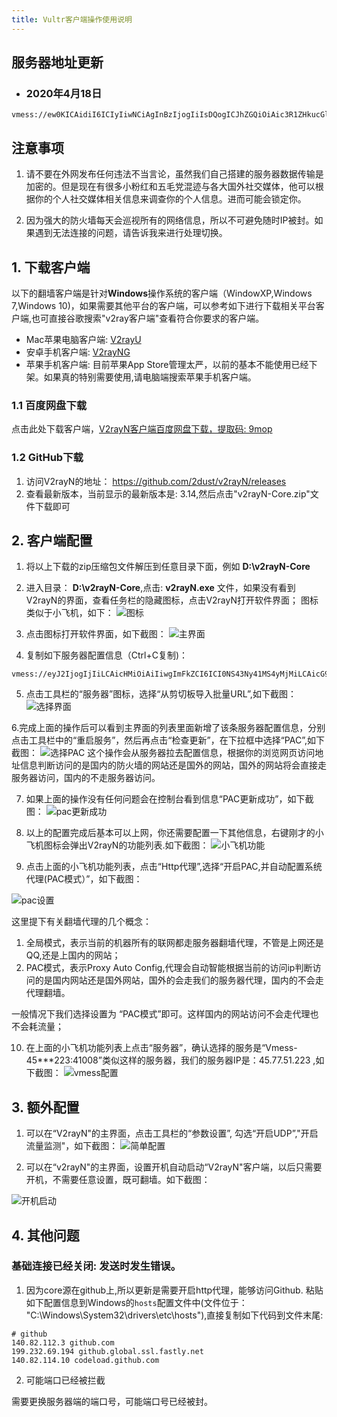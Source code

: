 ```yaml
---
title: Vultr客户端操作使用说明
---
```








## 服务器地址更新

- ### 2020年4月18日

```
vmess://ew0KICAidiI6ICIyIiwNCiAgInBzIjogIiIsDQogICJhZGQiOiAic3R1ZHkucGluZ2Jvb2sudG9wIiwNCiAgInBvcnQiOiAiNTY3ODkiLA0KICAiaWQiOiAiZGY1MDg2NzItN2ZkOS0xMWVhLThlOWMtNTYwMDAyYjAyMDU2IiwNCiAgImFpZCI6ICIxNiIsDQogICJuZXQiOiAid3MiLA0KICAidHlwZSI6ICJub25lIiwNCiAgImhvc3QiOiAic3R1ZHkucGluZ2Jvb2sudG9wIiwNCiAgInBhdGgiOiAiLzBwVUdZbnpoLyIsDQogICJ0bHMiOiAidGxzIg0KfQ==
```


## 注意事项

1. 请不要在外网发布任何违法不当言论，虽然我们自己搭建的服务器数据传输是加密的。但是现在有很多小粉红和五毛党混迹与各大国外社交媒体，他可以根据你的个人社交媒体相关信息来调查你的个人信息。进而可能会锁定你。

2. 因为强大的防火墙每天会巡视所有的网络信息，所以不可避免随时IP被封。如果遇到无法连接的问题，请告诉我来进行处理切换。

## 1. 下载客户端

以下的翻墙客户端是针对**Windows**操作系统的客户端（WindowXP,Windows 7,Windows 10)，如果需要其他平台的客户端，可以参考如下进行下载相关平台客户端,也可直接谷歌搜索"v2ray客户端"查看符合你要求的客户端。

- Mac苹果电脑客户端: [V2rayU](https://github.com/yanue/V2rayU)
- 安卓手机客户端: [V2rayNG](https://github.com/2dust/v2rayNG/releases)
- 苹果手机客户端: 目前苹果App Store管理太严，以前的基本不能使用已经下架。如果真的特别需要使用,请电脑端搜索苹果手机客户端。


### 1.1 百度网盘下载

点击此处下载客户端，[V2rayN客户端百度网盘下载，提取码: 9mop](https://pan.baidu.com/s/13K1OkNSba-27yxlRm75jiA)

### 1.2 GitHub下载

1. 访问V2rayN的地址： <https://github.com/2dust/v2rayN/releases>
2. 查看最新版本，当前显示的最新版本是: 3.14,然后点击"v2rayN-Core.zip"文件下载即可

## 2. 客户端配置

1. 将以上下载的zip压缩包文件解压到任意目录下面，例如 **D:\v2rayN-Core**
2. 进入目录： **D:\v2rayN-Core**,点击: **v2rayN.exe** 文件，如果没有看到V2rayN的界面，查看任务栏的隐藏图标，点击V2rayN打开软件界面；
图标类似于小飞机，如下：
![图标](https://s1.ax1x.com/2020/04/15/JCGQsO.png)

3. 点击图标打开软件界面，如下截图：
![主界面](https://s1.ax1x.com/2020/04/15/JCG7k9.png)

4. 复制如下服务器配置信息（Ctrl+C复制)：

```
vmess://eyJ2IjogIjIiLCAicHMiOiAiIiwgImFkZCI6ICI0NS43Ny41MS4yMjMiLCAicG9ydCI6IDQxMDA4LCAiYWlkIjogMTYsICJ0eXBlIjogImR0bHMiLCAibmV0IjogImtjcCIsICJwYXRoIjogIiIsICJob3N0IjogIiIsICJpZCI6ICJlZjAwZmFlYy03ZWUwLTExZWEtODY1Ny01NjAwMDJhZjY2NzMiLCAidGxzIjogIm5vbmUifQ==

```
5. 点击工具栏的“服务器”图标，选择“从剪切板导入批量URL”,如下截图：
![选择界面](https://s1.ax1x.com/2020/04/15/JCJlpq.png)

6.完成上面的操作后可以看到主界面的列表里面新增了该条服务器配置信息，分别点击工具栏中的“重启服务”，然后再点击“检查更新”，在下拉框中选择“PAC”,如下截图：
![选择PAC](https://s1.ax1x.com/2020/04/15/JCYaqS.png)
这个操作会从服务器拉去配置信息，根据你的浏览网页访问地址信息判断访问的是国内的防火墙的网站还是国外的网站，国外的网站将会直接走服务器访问，国内的不走服务器访问。

7. 如果上面的操作没有任何问题会在控制台看到信息“PAC更新成功”，如下截图：
![pac更新成功](https://s1.ax1x.com/2020/04/15/JCtPQP.png)

8. 以上的配置完成后基本可以上网，你还需要配置一下其他信息，右键刚才的小飞机图标会弹出V2rayN的功能列表.如下截图：
![小飞机功能](https://s1.ax1x.com/2020/04/15/JCthOf.png)

9. 点击上面的小飞机功能列表，点击“Http代理”,选择“开启PAC,并自动配置系统代理(PAC模式）”，如下截图：

![pac设置](https://s1.ax1x.com/2020/04/15/JCN8jP.png)

这里提下有关翻墙代理的几个概念：

1. 全局模式，表示当前的机器所有的联网都走服务器翻墙代理，不管是上网还是QQ,还是上国内的网站；
2. PAC模式，表示Proxy Auto Config,代理会自动智能根据当前的访问ip判断访问的是国内网站还是国外网站，国外的会走我们的服务器代理，国内的不会走代理翻墙。

一般情况下我们选择设置为 “PAC模式”即可。这样国内的网站访问不会走代理也不会耗流量；

10. 在上面的小飞机功能列表上点击“服务器”，确认选择的服务是“Vmess-45***223:41008”类似这样的服务器，我们的服务器IP是：45.77.51.223 ,如下截图：
![vmess配置](https://s1.ax1x.com/2020/04/15/JCaLpd.png)


## 3. 额外配置

1. 可以在“V2rayN"的主界面，点击工具栏的“参数设置”, 勾选“开启UDP”,"开启流量监测"，如下截图：
![简单配置](https://s1.ax1x.com/2020/04/15/JCwaq0.png)

2. 可以在“v2rayN"的主界面，设置开机自动启动“V2rayN"客户端，以后只需要开机，不需要任意设置，既可翻墙。如下截图：

![开机启动](https://s1.ax1x.com/2020/04/15/JC0VoT.png)


## 4. 其他问题

### 基础连接已经关闭: 发送时发生错误。

1. 因为core源在github上,所以更新是需要开启http代理，能够访问Github. 粘贴如下配置信息到Windows的`hosts`配置文件中(文件位于： "C:\Windows\System32\drivers\etc\hosts"),直接复制如下代码到文件末尾:

```
# github
140.82.112.3 github.com
199.232.69.194 github.global.ssl.fastly.net
140.82.114.10 codeload.github.com
```

2. 可能端口已经被拦截

需要更换服务器端的端口号，可能端口号已经被封。

